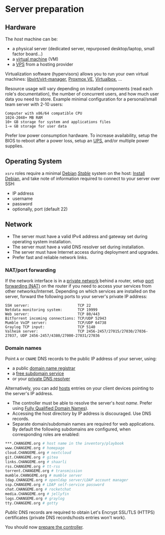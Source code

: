 # Server preparation

## Hardware

The _host_ machine can be:
- a physical server (dedicated server, repurposed desktop/laptop, small factor board...)
- a [virtual machine](https://en.wikipedia.org/wiki/Virtualization) (VM)
- a [VPS](https://en.wikipedia.org/wiki/Virtual_private_server) from a hosting provider

Virtualization software (hypervisors) allows you to run your own virtual machines: [libvirt/virt-manager](../../appendices/virt-manager.md), [Proxmox VE](https://en.wikipedia.org/wiki/Proxmox_Virtual_Environment), [Virtualbox](https://en.wikipedia.org/wiki/VirtualBox), ...

Resource usage will vary depending on installed components (read each role's documentation), the number of concurrent users, and how much user data you need to store. Example minimal configuration for a personal/small team server with 2-10 users:

```
Computer with x86/64 compatible CPU
1024-2048+ MB RAM
10+ GB storage for system and applications files
1-∞ GB storage for user data
```

Prefer low power consumption hardware. To increase availability, setup the BIOS to reboot after a power loss, setup an [UPS](https://en.wikipedia.org/wiki/Uninterruptible_power_supply), and/or multiple power supplies.


## Operating System

`xsrv` roles require a minimal [Debian](https://www.debian.org/) [_Stable_](https://wiki.debian.org/DebianStable) system on the host: [Install Debian](../../appendices/debian.md), and take note of information required to connect to your server over SSH:
- IP address
- username
- password
- optionally, port (default 22)

## Network

- The server must have a valid IPv4 address and gateway set during operating system installation.
- The server must have a valid DNS resolver set during installation.
- The server must have Internet access during deployment and upgrades.
- Prefer fast and reliable network links.


### NAT/port forwarding

If the network interface is in a [private network](https://en.wikipedia.org/wiki/Private_network#Private_IPv4_addresses) behind a router, setup [port forwarding (NAT)](https://en.wikipedia.org/wiki/Port_forwarding) on the router if you need to access your services from other networks/Internet. Depending on which services are installed on the server, forward the following ports to your server's private IP address:

```
SSH server:                      TCP 22
Netdata monitoring system:       TCP 19999
Web server:                      TCP 80/443
BitTorrent incoming connections: TCP/UDP 52943
Mumble VoIP server:              TCP/UDP 64738
Graylog TCP input:               TCP 5140
Valheim server:                  TCP 2456-2457/27015/27030/27036-27037, UDP 2456-2457/4380/27000-27031/27036
```

### Domain names

Point `A` or `CNAME` DNS records to the public IP address of your server, using:
- a public [domain name registrar](https://en.wikipedia.org/wiki/Domain_name_registrar)
- a [free subdomain service](https://freedns.afraid.org/domain/registry/)
- or your [private DNS resolver](../appendices/pfsense.md)

Alternatively, you can add [hosts](https://en.wikipedia.org/wiki/Hosts_%28file%29) entries on your client devices pointing to the server's IP address.

- The controller must be able to resolve the server's _host name_. Prefer using [Fully Qualified Domain Names](https://en.wikipedia.org/wiki/Fully_qualified_domain_name)).
- Accessing the host directory by IP address is discouraged. Use DNS records.
- Separate domain/subdomain names are required for web applications. By default the following subdomains are configured, when corresponding roles are enabled:

```bash
***.CHANGEME.org # host name in the inventory/playbook
www.CHANGEME.org # homepage
cloud.CHANGEME.org # nextcloud
git.CHANGEME.org # gitea
links.CHANGEME.org # shaarli
rss.CHANGEME.org # tt-rss
torrent.CHANGEME.org # transmission
mumble.CHANGEME.org # mumble server
ldap.CHANGEME.org # openldap server/LDAP account manager
ssp.CHANGEME.org # LDAP self-service password
chat.CHANGEME.org # rocketchat
media.CHANGEME.org # jellyfin
logs.CHANGEME.org # graylog
tty.CHANGEME.org # gotty
```

*Public* DNS records are required to obtain Let's Encrypt SSL/TLS (HTTPS) certificates (private DNS records/hosts entries won't work).

You should now [prepare the controller](controller-preparation.md).
